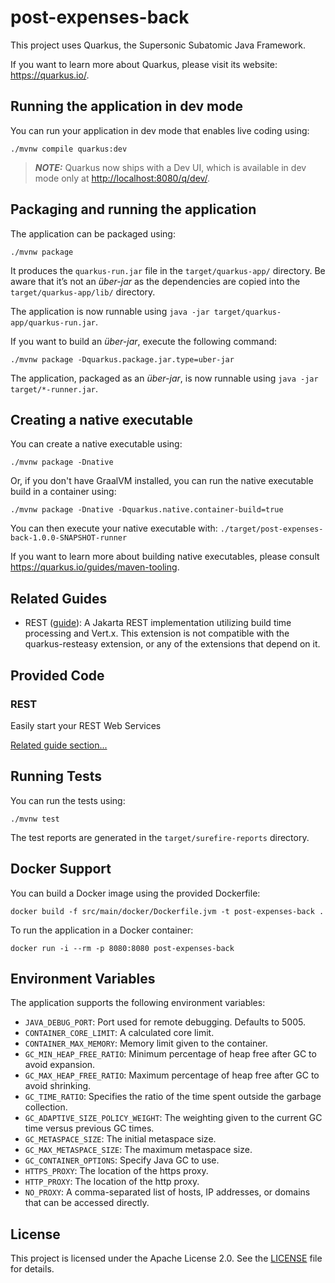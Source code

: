 # post-expenses-back

This project uses Quarkus, the Supersonic Subatomic Java Framework.

If you want to learn more about Quarkus, please visit its website: <https://quarkus.io/>.

## Running the application in dev mode

You can run your application in dev mode that enables live coding using:

```shell script
./mvnw compile quarkus:dev
```

> **_NOTE:_**  Quarkus now ships with a Dev UI, which is available in dev mode only at <http://localhost:8080/q/dev/>.

## Packaging and running the application

The application can be packaged using:

```shell script
./mvnw package
```

It produces the `quarkus-run.jar` file in the `target/quarkus-app/` directory.
Be aware that it’s not an _über-jar_ as the dependencies are copied into the `target/quarkus-app/lib/` directory.

The application is now runnable using `java -jar target/quarkus-app/quarkus-run.jar`.

If you want to build an _über-jar_, execute the following command:

```shell script
./mvnw package -Dquarkus.package.jar.type=uber-jar
```

The application, packaged as an _über-jar_, is now runnable using `java -jar target/*-runner.jar`.

## Creating a native executable

You can create a native executable using:

```shell script
./mvnw package -Dnative
```

Or, if you don't have GraalVM installed, you can run the native executable build in a container using:

```shell script
./mvnw package -Dnative -Dquarkus.native.container-build=true
```

You can then execute your native executable with: `./target/post-expenses-back-1.0.0-SNAPSHOT-runner`

If you want to learn more about building native executables, please consult <https://quarkus.io/guides/maven-tooling>.

## Related Guides

- REST ([guide](https://quarkus.io/guides/rest)): A Jakarta REST implementation utilizing build time processing and Vert.x. This extension is not compatible with the quarkus-resteasy extension, or any of the extensions that depend on it.

## Provided Code

### REST

Easily start your REST Web Services

[Related guide section...](https://quarkus.io/guides/getting-started-reactive#reactive-jax-rs-resources)

## Running Tests

You can run the tests using:

```shell script
./mvnw test
```

The test reports are generated in the `target/surefire-reports` directory.

## Docker Support

You can build a Docker image using the provided Dockerfile:

```shell script
docker build -f src/main/docker/Dockerfile.jvm -t post-expenses-back .
```

To run the application in a Docker container:

```shell script
docker run -i --rm -p 8080:8080 post-expenses-back
```

## Environment Variables

The application supports the following environment variables:

- `JAVA_DEBUG_PORT`: Port used for remote debugging. Defaults to 5005.
- `CONTAINER_CORE_LIMIT`: A calculated core limit.
- `CONTAINER_MAX_MEMORY`: Memory limit given to the container.
- `GC_MIN_HEAP_FREE_RATIO`: Minimum percentage of heap free after GC to avoid expansion.
- `GC_MAX_HEAP_FREE_RATIO`: Maximum percentage of heap free after GC to avoid shrinking.
- `GC_TIME_RATIO`: Specifies the ratio of the time spent outside the garbage collection.
- `GC_ADAPTIVE_SIZE_POLICY_WEIGHT`: The weighting given to the current GC time versus previous GC times.
- `GC_METASPACE_SIZE`: The initial metaspace size.
- `GC_MAX_METASPACE_SIZE`: The maximum metaspace size.
- `GC_CONTAINER_OPTIONS`: Specify Java GC to use.
- `HTTPS_PROXY`: The location of the https proxy.
- `HTTP_PROXY`: The location of the http proxy.
- `NO_PROXY`: A comma-separated list of hosts, IP addresses, or domains that can be accessed directly.

## License

This project is licensed under the Apache License 2.0. See the [LICENSE](LICENSE) file for details.